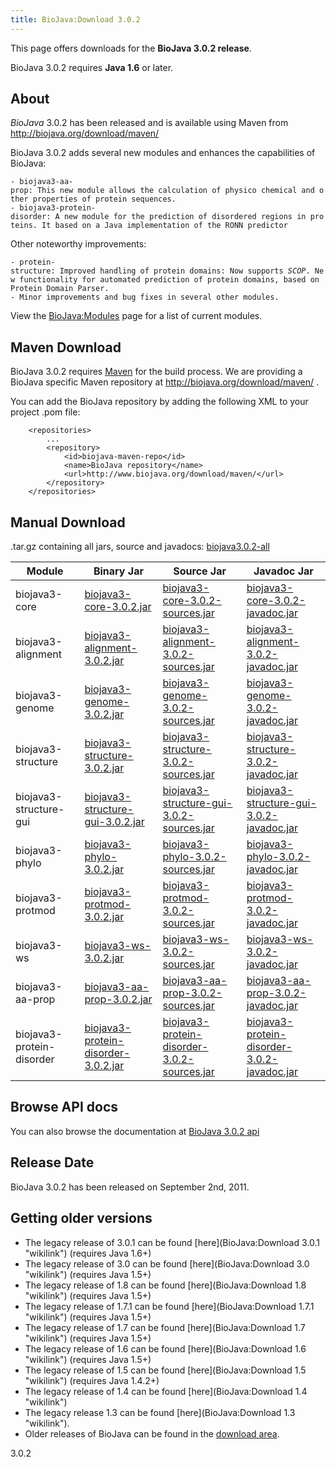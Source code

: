 ```yaml
---
title: BioJava:Download 3.0.2
---
```


This page offers downloads for the <b>BioJava 3.0.2 release</b>.

BioJava 3.0.2 requires <b>Java 1.6</b> or later.

About
-----

*BioJava* 3.0.2 has been released and is available using Maven from
[<http://biojava.org/download/maven/>](http://biojava.org/download/maven/)

BioJava 3.0.2 adds several new modules and enhances the capabilities of
BioJava:

`- biojava3-aa-prop: This new module allows the calculation of physico chemical and other properties of protein sequences.`  
`- biojava3-protein-disorder: A new module for the prediction of disordered regions in proteins. It based on a Java implementation of the RONN predictor`

Other noteworthy improvements:

`- protein-structure: Improved handling of protein domains: Now supports `*`SCOP`*`. New functionality for automated prediction of protein domains, based on Protein Domain Parser.`  
`- Minor improvements and bug fixes in several other modules.`

View the <BioJava:Modules> page for a list of current modules.

Maven Download
--------------

BioJava 3.0.2 requires [Maven](http://maven.apache.org/) for the build
process. We are providing a BioJava specific Maven repository at
<http://biojava.org/download/maven/> .

You can add the BioJava repository by adding the following XML to your
project .pom file:

        <repositories>
            ...
            <repository>
                <id>biojava-maven-repo</id>
                <name>BioJava repository</name>
                <url>http://www.biojava.org/download/maven/</url>           
            </repository>
        </repositories>

Manual Download
---------------

.tar.gz containing all jars, source and javadocs:
[biojava3.0.2-all](http://biojava.org/download/bj3.0.2/biojava3.0.2-all.tar.gz)

| Module                    | Binary Jar                                                                                                                                               | Source Jar                                                                                                                                                               | Javadoc Jar                                                                                                                                                              |
|---------------------------|----------------------------------------------------------------------------------------------------------------------------------------------------------|--------------------------------------------------------------------------------------------------------------------------------------------------------------------------|--------------------------------------------------------------------------------------------------------------------------------------------------------------------------|
| biojava3-core             | [biojava3-core-3.0.2.jar](http://biojava.org/download/maven/org/biojava/biojava3-core/3.0.2/biojava3-core-3.0.2.jar)                                     | [biojava3-core-3.0.2-sources.jar](http://biojava.org/download/maven/org/biojava/biojava3-core/3.0.2/biojava3-core-3.0.2-sources.jar)                                     | [biojava3-core-3.0.2-javadoc.jar](http://biojava.org/download/maven/org/biojava/biojava3-core/3.0.2/biojava3-core-3.0.2-javadoc.jar)                                     |
| biojava3-alignment        | [biojava3-alignment-3.0.2.jar](http://biojava.org/download/maven/org/biojava/biojava3-alignment/3.0.2/biojava3-alignment-3.0.2.jar)                      | [biojava3-alignment-3.0.2-sources.jar](http://biojava.org/download/maven/org/biojava/biojava3-alignment/3.0.2/biojava3-alignment-3.0.2-sources.jar)                      | [biojava3-alignment-3.0.2-javadoc.jar](http://biojava.org/download/maven/org/biojava/biojava3-alignment/3.0.2/biojava3-alignment-3.0.2-javadoc.jar)                      |
| biojava3-genome           | [biojava3-genome-3.0.2.jar](http://biojava.org/download/maven/org/biojava/biojava3-genome/3.0.2/biojava3-genome-3.0.2.jar)                               | [biojava3-genome-3.0.2-sources.jar](http://biojava.org/download/maven/org/biojava/biojava3-genome/3.0.2/biojava3-genome-3.0.2-sources.jar)                               | [biojava3-genome-3.0.2-javadoc.jar](http://biojava.org/download/maven/org/biojava/biojava3-genome/3.0.2/biojava3-genome-3.0.2-javadoc.jar)                               |
| biojava3-structure        | [biojava3-structure-3.0.2.jar](http://biojava.org/download/maven/org/biojava/biojava3-structure/3.0.2/biojava3-structure-3.0.2.jar)                      | [biojava3-structure-3.0.2-sources.jar](http://biojava.org/download/maven/org/biojava/biojava3-structure/3.0.2/biojava3-structure-3.0.2-sources.jar)                      | [biojava3-structure-3.0.2-javadoc.jar](http://biojava.org/download/maven/org/biojava/biojava3-structure/3.0.2/biojava3-structure-3.0.2-javadoc.jar)                      |
| biojava3-structure-gui    | [biojava3-structure-gui-3.0.2.jar](http://biojava.org/download/maven/org/biojava/biojava3-structure-gui/3.0.2/biojava3-structure-gui-3.0.2.jar)          | [biojava3-structure-gui-3.0.2-sources.jar](http://biojava.org/download/maven/org/biojava/biojava3-structure-gui/3.0.2/biojava3-structure-gui-3.0.2-sources.jar)          | [biojava3-structure-gui-3.0.2-javadoc.jar](http://biojava.org/download/maven/org/biojava/biojava3-structure-gui/3.0.2/biojava3-structure-gui-3.0.2-javadoc.jar)          |
| biojava3-phylo            | [biojava3-phylo-3.0.2.jar](http://biojava.org/download/maven/org/biojava/biojava3-phylo/3.0.2/biojava3-phylo-3.0.2.jar)                                  | [biojava3-phylo-3.0.2-sources.jar](http://biojava.org/download/maven/org/biojava/biojava3-phylo/3.0.2/biojava3-phylo-3.0.2-sources.jar)                                  | [biojava3-phylo-3.0.2-javadoc.jar](http://biojava.org/download/maven/org/biojava/biojava3-phylo/3.0.2/biojava3-phylo-3.0.2-javadoc.jar)                                  |
| biojava3-protmod          | [biojava3-protmod-3.0.2.jar](http://biojava.org/download/maven/org/biojava/biojava3-protmod/3.0.2/biojava3-protmod-3.0.2.jar)                            | [biojava3-protmod-3.0.2-sources.jar](http://biojava.org/download/maven/org/biojava/biojava3-protmod/3.0.2/biojava3-protmod-3.0.2-sources.jar)                            | [biojava3-protmod-3.0.2-javadoc.jar](http://biojava.org/download/maven/org/biojava/biojava3-protmod/3.0.2/biojava3-protmod-3.0.2-javadoc.jar)                            |
| biojava3-ws               | [biojava3-ws-3.0.2.jar](http://biojava.org/download/maven/org/biojava/biojava3-ws/3.0.2/biojava3-ws-3.0.2.jar)                                           | [biojava3-ws-3.0.2-sources.jar](http://biojava.org/download/maven/org/biojava/biojava3-ws/3.0.2/biojava3-ws-3.0.2-sources.jar)                                           | [biojava3-ws-3.0.2-javadoc.jar](http://biojava.org/download/maven/org/biojava/biojava3-ws/3.0.2/biojava3-ws-3.0.2-javadoc.jar)                                           |
| biojava3-aa-prop          | [biojava3-aa-prop-3.0.2.jar](http://biojava.org/download/maven/org/biojava/biojava3-aa-prop/3.0.2/biojava3-aa-prop-3.0.2.jar)                            | [biojava3-aa-prop-3.0.2-sources.jar](http://biojava.org/download/maven/org/biojava/biojava3-aa-prop/3.0.2/biojava3-aa-prop3.0.2-sources.jar)                             | [biojava3-aa-prop-3.0.2-javadoc.jar](http://biojava.org/download/maven/org/biojava/biojava3-aa-prop/3.0.2/biojava3-aa-prop-3.0.2-javadoc.jar)                            |
| biojava3-protein-disorder | [biojava3-protein-disorder-3.0.2.jar](http://biojava.org/download/maven/org/biojava/biojava3-protein-disorder/3.0.2/biojava3-protein-disorder-3.0.2.jar) | [biojava3-protein-disorder-3.0.2-sources.jar](http://biojava.org/download/maven/org/biojava/biojava3-protein-disorder/3.0.2/biojava3-protein-disorder-3.0.2-sources.jar) | [biojava3-protein-disorder-3.0.2-javadoc.jar](http://biojava.org/download/maven/org/biojava/biojava3-protein-disorder/3.0.2/biojava3-protein-disorder-3.0.2-javadoc.jar) |

Browse API docs
---------------

You can also browse the documentation at [BioJava 3.0.2
api](http://www.biojava.org/docs/api3.0/)

Release Date
------------

BioJava 3.0.2 has been released on September 2nd, 2011.

Getting older versions
----------------------

-   The legacy release of 3.0.1 can be found
    [here](BioJava:Download 3.0.1 "wikilink") (requires Java 1.6+)
-   The legacy release of 3.0 can be found
    [here](BioJava:Download 3.0 "wikilink") (requires Java 1.5+)
-   The legacy release of 1.8 can be found
    [here](BioJava:Download 1.8 "wikilink") (requires Java 1.5+)
-   The legacy release of 1.7.1 can be found
    [here](BioJava:Download 1.7.1 "wikilink") (requires Java 1.5+)
-   The legacy release of 1.7 can be found
    [here](BioJava:Download 1.7 "wikilink") (requires Java 1.5+)
-   The legacy release of 1.6 can be found
    [here](BioJava:Download 1.6 "wikilink") (requires Java 1.5+)
-   The legacy release of 1.5 can be found
    [here](BioJava:Download 1.5 "wikilink") (requires Java 1.4.2+)
-   The legacy release of 1.4 can be found
    [here](BioJava:Download 1.4 "wikilink")
-   The legacy release 1.3 can be found
    [here](BioJava:Download 1.3 "wikilink").
-   Older releases of BioJava can be found in the [download
    area](http://www.biojava.org/download/).

3.0.2
